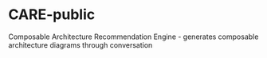 # CARE-public
Composable Architecture Recommendation Engine - generates composable architecture diagrams through conversation
